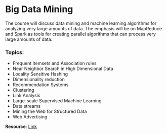 # Big Data Mining

The course will discuss data mining and machine learning algorithms for analyzing very large amounts of data. The emphasis will be on MapReduce and Spark as tools for creating parallel algorithms that can process very large amounts of data.  

### Topics: 
- Frequent itemsets and Association rules
- Near Neighbor Search in High Dimensional Data
- Locality Sensitive Hashing
- Dimensionality reduction
- Recommendation Systems
- Clustering
- Link Analysis
- Large-scale Supervised Machine Learning
- Data streams
- Mining the Web for Structured Data
- Web Advertising


**Resource**: [Link](http://web.stanford.edu/class/cs246/index.html#schedule)